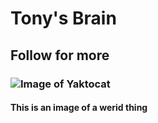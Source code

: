 # Tony's Brain

## Follow for more

### ![Image of Yaktocat](https://octodex.github.com/images/yaktocat.png)
#### This is an image of a werid thing
